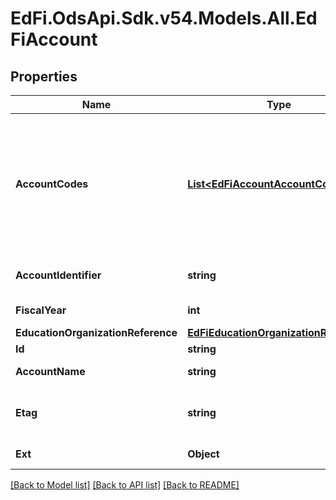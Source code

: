 # EdFi.OdsApi.Sdk.v54.Models.All.EdFiAccount

## Properties

Name | Type | Description | Notes
------------ | ------------- | ------------- | -------------
**AccountCodes** | [**List&lt;EdFiAccountAccountCode&gt;**](EdFiAccountAccountCode.md) | An unordered collection of accountAccountCodes. The set of account codes defined for the education accounting system organized by account code type (e.g., fund, function, object) that map to the account. | 
**AccountIdentifier** | **string** | The alphanumeric string that identifies the account. | 
**FiscalYear** | **int** | The financial accounting year. | 
**EducationOrganizationReference** | [**EdFiEducationOrganizationReference**](EdFiEducationOrganizationReference.md) |  | 
**Id** | **string** |  | [optional] 
**AccountName** | **string** | A descriptive name for the account. | [optional] 
**Etag** | **string** | A unique system-generated value that identifies the version of the resource. | [optional] 
**Ext** | **Object** | Extensions to the Account entity. | [optional] 

[[Back to Model list]](../../README.md#documentation-for-models) [[Back to API list]](../../README.md#documentation-for-api-endpoints) [[Back to README]](../../README.md)

